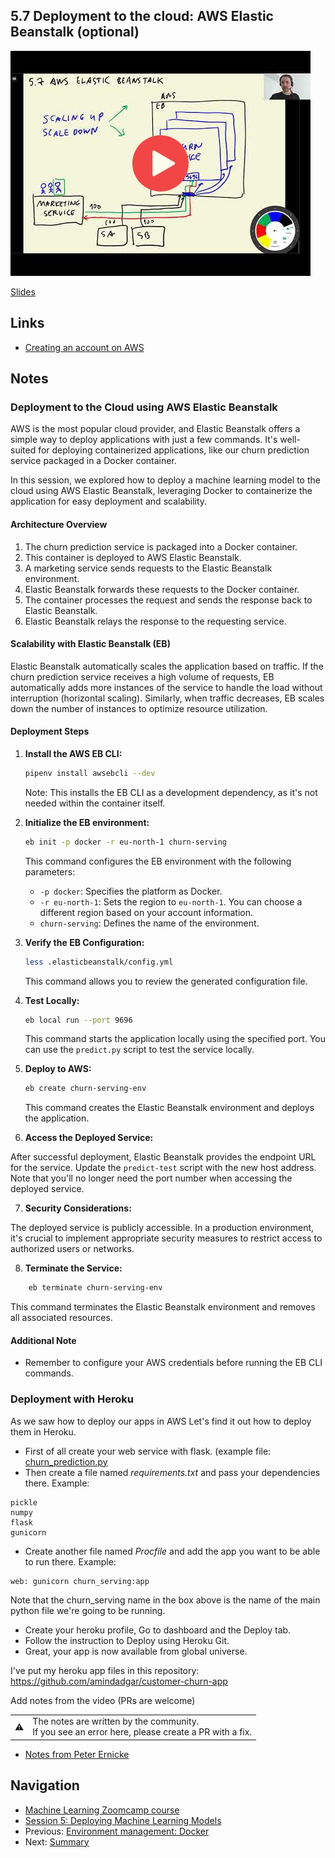 ## 5.7 Deployment to the cloud: AWS Elastic Beanstalk (optional)

<a href="https://www.youtube.com/watch?v=HGPJ4ekhcLg&list=PL3MmuxUbc_hIhxl5Ji8t4O6lPAOpHaCLR"><img src="images/thumbnail-5-07.jpg"></a>

[Slides](https://www.slideshare.net/AlexeyGrigorev/ml-zoomcamp-5-model-deployment)


## Links

* [Creating an account on AWS](https://mlbookcamp.com/article/aws)


## Notes

### Deployment to the Cloud using AWS Elastic Beanstalk
AWS is the most popular cloud provider, and Elastic Beanstalk offers a simple way to deploy applications with just a few commands. It's well-suited for deploying containerized applications, like our churn prediction service packaged in a Docker container.

In this session, we explored how to deploy a machine learning model to the cloud using AWS Elastic Beanstalk, leveraging Docker to containerize the application for easy deployment and scalability.

#### Architecture Overview
1.  The churn prediction service is packaged into a Docker container.
2.  This container is deployed to AWS Elastic Beanstalk.
3.  A marketing service sends requests to the Elastic Beanstalk environment.
4.  Elastic Beanstalk forwards these requests to the Docker container.
5.  The container processes the request and sends the response back to Elastic Beanstalk.
6.  Elastic Beanstalk relays the response to the requesting service.

#### Scalability with Elastic Beanstalk (EB)
Elastic Beanstalk automatically scales the application based on traffic. If the churn prediction service receives a high volume of requests, EB automatically adds more instances of the service to handle the load without interruption (horizontal scaling). Similarly, when traffic decreases, EB scales down the number of instances to optimize resource utilization.

#### Deployment Steps
1.  **Install the AWS EB CLI:**

    ```bash
    pipenv install awsebcli --dev
    ```
    Note: This installs the EB CLI as a development dependency, as it's not needed within the container itself.
    
2.  **Initialize the EB environment:**
    ```bash
    eb init -p docker -r eu-north-1 churn-serving
    ```
    This command configures the EB environment with the following parameters:
    *   `-p docker`: Specifies the platform as Docker.
    *   `-r eu-north-1`: Sets the region to `eu-north-1`. You can choose a different region based on your account information.
    *   `churn-serving`: Defines the name of the environment.
      
3.  **Verify the EB Configuration:**
    ```bash
    less .elasticbeanstalk/config.yml
    ```
    This command allows you to review the generated configuration file.
    
4.  **Test Locally:**
   
    ```bash
    eb local run --port 9696
    ```
    This command starts the application locally using the specified port. You can use the `predict.py` script to test the service locally.
    
5.  **Deploy to AWS:**
    ```bash
    eb create churn-serving-env
    ```
    This command creates the Elastic Beanstalk environment and deploys the application.
    
6.  **Access the Deployed Service:**

After successful deployment, Elastic Beanstalk provides the endpoint URL for the service. Update the `predict-test` script with the new host address. Note that you'll no longer need the port number when accessing the deployed service.

7.  **Security Considerations:**

The deployed service is publicly accessible. In a production environment, it's crucial to implement appropriate security measures to restrict access to authorized users or networks.

8.  **Terminate the Service:**

```bash
    eb terminate churn-serving-env
```
This command terminates the Elastic Beanstalk environment and removes all associated resources.

#### Additional Note
*   Remember to configure your AWS credentials before running the EB CLI commands.

### Deployment with Heroku
As we saw how to deploy our apps in AWS Let's find it out how to deploy them in Heroku.

- First of all create your web service with flask. (example file: [churn_prediction.py](https://github.com/amindadgar/customer-churn-app/blob/main/churn_serving.py)
- Then create a file named _requirements.txt_ and pass your dependencies there. Example:
 ```
 pickle
 numpy
 flask
 gunicorn
  ```
- Create another file named _Procfile_ and add the app you want to be able to run there. Example:
 ```
web: gunicorn churn_serving:app
  ```
  Note that the churn_serving name in the box above is the name of the main python file we're going to be running.
 - Create your heroku profile, Go to dashboard and the Deploy tab.
 - Follow the instruction to Deploy using Heroku Git.
 - Great, your app is now available from global universe.

I've put my heroku app files in this repository:
https://github.com/amindadgar/customer-churn-app 


Add notes from the video (PRs are welcome)


<table>
   <tr>
      <td>⚠️</td>
      <td>
         The notes are written by the community. <br>
         If you see an error here, please create a PR with a fix.
      </td>
   </tr>
</table>

* [Notes from Peter Ernicke](https://knowmledge.com/2023/10/15/ml-zoomcamp-2023-deploying-machine-learning-models-part-7/)

## Navigation

* [Machine Learning Zoomcamp course](../)
* [Session 5: Deploying Machine Learning Models](./)
* Previous: [Environment management: Docker](06-docker.md)
* Next: [Summary](08-summary.md)
